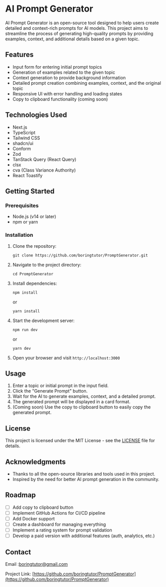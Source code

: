 # AI Prompt Generator

AI Prompt Generator is an open-source tool designed to help users create detailed and context-rich prompts for AI models. This project aims to streamline the process of generating high-quality prompts by providing examples, context, and additional details based on a given topic.

## Features

- Input form for entering initial prompt topics
- Generation of examples related to the given topic
- Context generation to provide background information
- Detailed prompt creation combining examples, context, and the original topic
- Responsive UI with error handling and loading states
- Copy to clipboard functionality (coming soon)

## Technologies Used

- Next.js
- TypeScript
- Tailwind CSS
- shadcn/ui
- Conform
- Zod
- TanStack Query (React Query)
- clsx
- cva (Class Variance Authority)
- React Toastify

## Getting Started

### Prerequisites

- Node.js (v14 or later)
- npm or yarn

### Installation

1. Clone the repository:

   ```
   git clone https://github.com/boringtutor/PromptGenerator.git
   ```

2. Navigate to the project directory:

   ```
   cd PromptGenerator
   ```

3. Install dependencies:

   ```
   npm install
   ```

   or

   ```
   yarn install
   ```

4. Start the development server:

   ```
   npm run dev
   ```

   or

   ```
   yarn dev
   ```

5. Open your browser and visit `http://localhost:3000`

## Usage

1. Enter a topic or initial prompt in the input field.
2. Click the "Generate Prompt" button.
3. Wait for the AI to generate examples, context, and a detailed prompt.
4. The generated prompt will be displayed in a card format.
5. (Coming soon) Use the copy to clipboard button to easily copy the generated prompt.

## License

This project is licensed under the MIT License - see the [LICENSE](LICENSE) file for details.

## Acknowledgments

- Thanks to all the open-source libraries and tools used in this project.
- Inspired by the need for better AI prompt generation in the community.

## Roadmap

- [ ] Add copy to clipboard button
- [ ] Implement GitHub Actions for CI/CD pipeline
- [ ] Add Docker support
- [ ] Create a dashboard for managing everything
- [ ] Implement a rating system for prompt validation
- [ ] Develop a paid version with additional features (auth, analytics, etc.)

## Contact

Email :[boringtutor@gmail.com](boringtutor@gmail.com)

Project Link: [https://github.com/boringtutor/PromptGenerator](https://github.com/boringtutor/PromptGenerator)
